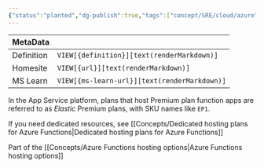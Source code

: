 ```yaml
---
{"status":"planted","dg-publish":true,"tags":["concept/SRE/cloud/azure"],"creation_date":"2024-05-03 23:26","definition":"The Azure Functions Elastic Premium plan is a dynamic scale hosting option for function apps.","ms-learn-url":"https://learn.microsoft.com/en-us/azure/azure-functions/functions-premium-plan","url":"undefined","permalink":"/concepts/azure-functions-premium-plan/","dgPassFrontmatter":true}
---
```


| MetaData   |                                              |
| ---------- | -------------------------------------------- |
| Definition | `VIEW[{definition}][text(renderMarkdown)]`   |
| Homesite   | `VIEW[{url}][text(renderMarkdown)]`          |
| MS Learn   | `VIEW[{ms-learn-url}][text(renderMarkdown)]` |
In the App Service platform, plans that host Premium plan function apps are referred to as _Elastic_ Premium plans, with SKU names like `EP1`.

If you need dedicated resources, see [[Concepts/Dedicated hosting plans for Azure Functions\|Dedicated hosting plans for Azure Functions]]

Part of the [[Concepts/Azure Functions hosting options\|Azure Functions hosting options]]
